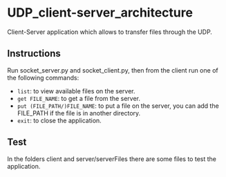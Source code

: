 # UDP_client-server_architecture
Client-Server application which allows to transfer files through the UDP.

## Instructions

Run socket_server.py and socket_client.py, then from the client run one of the following commands:

- `list`: to view available files on the server.
- `get FILE_NAME`: to get a file from the server.
- `put (FILE_PATH/)FILE_NAME`: to put a file on the server, you can add the FILE_PATH if the file is in another directory.
- `exit`: to close the application.

## Test

In the folders client and server/serverFiles there are some files to test the application.
